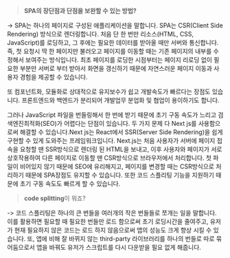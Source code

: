 > **SPA의 장단점과 단점을 보완할 수 있는 방법?**

-> SPA는 하나의 페이지로 구성된 애플리케이션을 말합니다. SPA는 CSR(Client Side Rendering) 방식으로 렌더링합니다. 처음 단 한 번만 리소스(HTML, CSS, JavaScript)를 로딩하고, 그 후에는 필요한 데이터를 받아올 때만 서버와 통신합니다.즉, 첫 요청시 딱 한 페이지만 불러오고 페이지를 이동할 때는 기존 페이지의 내부를 수정해서 보여주는 방식입니다. 최초 페이지를 로딩한 시점부터는 페이지 리로딩 없이 필요한 부분만 서버로 부터 받아서 화면을 갱신하기 때문에 자연스러운 페이지 이동과 사용자 경험을 제공할 수 있습니다.

또 컴포넌트화, 모듈화로 상대적으로 유지보수가 쉽고 개발속도가 빠르다는 장점도 있습니다. 프론트엔드와 백엔드가 분리되어 개발업무 분업화 및 협업이 용이하기도 합니다.

그러나 JavaScript 파일을 번들링해서 한 번에 받기 때문에 초기 구동 속도가 느리고 검색엔진최적화(SEO)가 어렵다는 단점이 있습니다. 두 가지 문제 다 Next js를 사용함으로써 해결할 수 있습니다.Next js는 React에서 SSR(Server Side Rendering)을 쉽게 구현할 수 있게 도와주는 프레임워크입니다. Next.js는 처음 사용자가 서버에 페이지 접속을 요청할 땐 SSR방식으로 렌더링 된 HTML을 보내고, 이후 사용자와 페이지가 서로 상호작용하여 다른 페이지로 이동할 땐 CSR방식으로 브라우저에서 처리합니다. 첫 파일이 비어있지 않기 때문에 SEO에 유리해지고, 페이지를 변경할 때는 CSR방식으로 처리하기 때문에 SPA장점도 유지할 수 있습니다. 또한 코드 스플리팅 기능을 지원하기 때문에 초기 구동 속도도 빠르게 할 수 있습니다.

> **code splitting**이 뭐죠?

-> 코드 스플리팅은 하나의 큰 번들을 여러개의 작은 번들들로 쪼개는 일을 말합니다. 이를 활용하면 필요할 때 필요한 번들만 로드 함으로써 초기 로딩시간을 줄여주고, 유저가 현재 필요하지 않은 코드는 로드 하지 않음으로써 앱의 성능도 크게 향상 시킬 수 있습니다. 또, 앱에 비해 잘 바뀌지 않는 third-party 라이브러리를 하나의 번들로 따로 묶어둠으로서 앱을 바꿔도 유저가 스크립트를 다시 다운받을 필요 없게 해줍니다.
